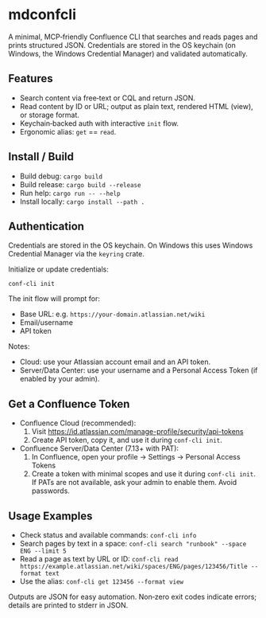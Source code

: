 # mdconfcli

A minimal, MCP‑friendly Confluence CLI that searches and reads pages and prints structured JSON. Credentials are stored in the OS keychain (on Windows, the Windows Credential Manager) and validated automatically.

## Features
- Search content via free‑text or CQL and return JSON.
- Read content by ID or URL; output as plain text, rendered HTML (view), or storage format.
- Keychain‑backed auth with interactive `init` flow.
- Ergonomic alias: `get` == `read`.

## Install / Build
- Build debug: `cargo build`
- Build release: `cargo build --release`
- Run help: `cargo run -- --help`
- Install locally: `cargo install --path .`

## Authentication
Credentials are stored in the OS keychain. On Windows this uses Windows Credential Manager via the `keyring` crate.

Initialize or update credentials:
```
conf-cli init
```
The init flow will prompt for:
- Base URL: e.g. `https://your-domain.atlassian.net/wiki`
- Email/username
- API token

Notes:
- Cloud: use your Atlassian account email and an API token.
- Server/Data Center: use your username and a Personal Access Token (if enabled by your admin).

## Get a Confluence Token
- Confluence Cloud (recommended):
  1) Visit https://id.atlassian.com/manage-profile/security/api-tokens
  2) Create API token, copy it, and use it during `conf-cli init`.
- Confluence Server/Data Center (7.13+ with PAT):
  1) In Confluence, open your profile → Settings → Personal Access Tokens
  2) Create a token with minimal scopes and use it during `conf-cli init`.
  If PATs are not available, ask your admin to enable them. Avoid passwords.

## Usage Examples
- Check status and available commands:
  `conf-cli info`
- Search pages by text in a space:
  `conf-cli search "runbook" --space ENG --limit 5`
- Read a page as text by URL or ID:
  `conf-cli read https://example.atlassian.net/wiki/spaces/ENG/pages/123456/Title --format text`
- Use the alias:
  `conf-cli get 123456 --format view`

Outputs are JSON for easy automation. Non‑zero exit codes indicate errors; details are printed to stderr in JSON.
